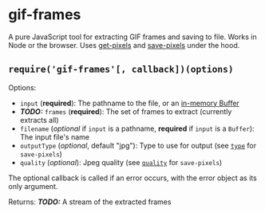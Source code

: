 # gif-frames

A pure JavaScript tool for extracting GIF frames and saving to file. Works in Node or the browser. Uses [get-pixels](https://github.com/scijs/get-pixels) and [save-pixels](https://github.com/scijs/save-pixels) under the hood.

## `require('gif-frames'[, callback])(options)`

Options:
* `input` (**required**): The pathname to the file, or an [in-memory Buffer](http://nodejs.org/api/buffer.html)
* ***TODO:*** `frames` (**required**): The set of frames to extract (currently extracts all)
* `filename` (*optional* if `input` is a pathname, **required** if `input` is a `Buffer`): The input file's name
* `outputType` (*optional*, default "jpg"): Type to use for output (see [`type`](https://github.com/scijs/save-pixels#requiresave-pixelsarray-type-options) for `save-pixels`)
* `quality` (*optional*): Jpeg quality (see [`quality`](https://github.com/scijs/save-pixels#requiresave-pixelsarray-type-options) for `save-pixels`)

The optional callback is called if an error occurs, with the error object
as its only argument.

Returns:
***TODO:*** A stream of the extracted frames
